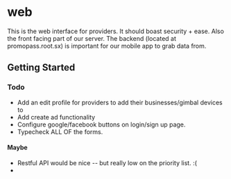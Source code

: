 # web 

This is the web interface for providers. It should boast security + ease. Also the front facing part of our server. The backend (located at promopass.root.sx) is important for our mobile app to grab data from.

## Getting Started

### Todo
* Add an edit profile for providers to add their businesses/gimbal devices to
* Add create ad functionality
* Configure google/facebook buttons on login/sign up page.
* Typecheck ALL OF the forms.

#### Maybe
* Restful API would be nice -- but really low on the priority list. :( 
* 
